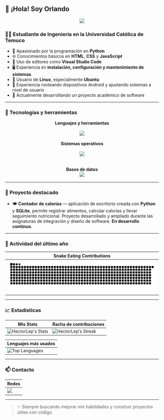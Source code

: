 ## 👋 ¡Hola! Soy Orlando

<div align="Center">
<img width="100" src="https://github.com/user-attachments/assets/fae54e71-c962-4868-ad16-f727a0593d00" />
</div>


### 👨‍💻 Estudiante de Ingeniería en la Universidad Católica de Temuco

- 🐍 Apasionado por la programación en **Python**  
- 🌐 Conocimientos básicos en **HTML**, **CSS** y **JavaScript**
- 🧰 Uso de editores como **Visual Studio Code**
- 🖥️ Experiencia en **instalación, configuración y mantenimiento de sistemas**
- 🧠 Usuario de **Linux**, especialmente **Ubuntu**
- 📱 Experiencia rooteando dispositivos Android y ajustando sistemas a nivel de usuario
- 🔧 Actualmente desarrollando un proyecto académico de software

---

### 🚀 Tecnologías y herramientas

<div align="center">

**Lenguajes y herramientas** 
<br>
<br>
<img src="https://skillicons.dev/icons?i=python,html,css,js,vscode,bash,github,ps" />

**Sistemas operativos**  
<br>
<img src="https://skillicons.dev/icons?i=windows,linux,ubuntu" />
<br><br>

**Bases de datos**
<br>
<img src="https://skillicons.dev/icons?i=sqlite,mysql" />
</div>

---

### 📌 Proyecto destacado

- 🍽️ **Contador de calorías** — aplicación de escritorio creada con **Python** y **SQLite**, permite registrar alimentos, calcular calorías y llevar seguimiento nutricional. Proyecto desarrollado y ampliado durante las asignaturas de integración y diseño de software. **En desarrollo continuo.**

---

### 🐍 Actividad del último año

| Snake Eating Contributions |
| -------------------------- |
| ![snake gif](https://raw.githubusercontent.com/HectorLep/HectorLep/output/github-contribution-grid-snake.svg) |


---

### 📈 Estadísticas

<div align="center">

| Mis Stats | Racha de contribuciones |
| --------- | ---------------------- |
| ![HectorLep's Stats](https://github-readme-stats.vercel.app/api?username=HectorLep&theme=onedark&show_icons=true&hide_border=true&count_private=true) | ![HectorLep's Streak](https://github-readme-streak-stats.herokuapp.com/?user=HectorLep&theme=onedark&hide_border=true) |

| Lenguajes más usados |
| -------------------- |
| ![Top Languages](https://github-readme-stats.vercel.app/api/top-langs/?username=HectorLep&theme=onedark&show_icons=true&hide_border=true&layout=compact) |

</div>

---


### 📫 Contacto

<div align="center">

| Redes |
| ----- |
| <a href="https://discord.com/users/799142517400141854"><img src="https://skillicons.dev/icons?i=discord" /></a> |


</div>

---

> ✨ Siempre buscando mejorar mis habilidades y construir proyectos útiles con código.
